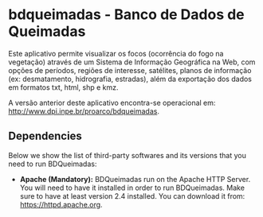 # bdqueimadas - Banco de Dados de Queimadas

Este aplicativo permite visualizar os focos (ocorrência do fogo na vegetação) através de um Sistema de Informação Geográfica na Web, com opções de períodos, regiões de interesse, satélites, planos de informação (ex: desmatamento, hidrografia, estradas), além da exportação dos dados em formatos txt, html, shp e kmz.

A versão anterior deste aplicativo encontra-se operacional em: http://www.dpi.inpe.br/proarco/bdqueimadas.

## Dependencies

Below we show the list of third-party softwares and its versions that you need to run BDQueimadas:

- **Apache (Mandatory):** BDQueimadas run on the Apache HTTP Server. You will need to have it installed in order to run BDQueimadas. Make sure to have at least version 2.4 installed. You can download it from: https://httpd.apache.org.
